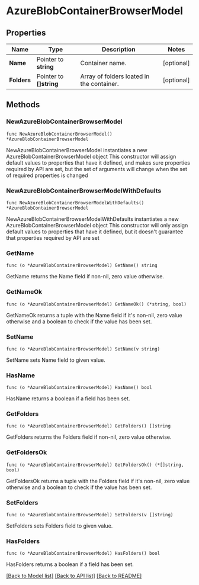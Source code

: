 # AzureBlobContainerBrowserModel

## Properties

Name | Type | Description | Notes
------------ | ------------- | ------------- | -------------
**Name** | Pointer to **string** | Container name. | [optional] 
**Folders** | Pointer to **[]string** | Array of folders loated in the container. | [optional] 

## Methods

### NewAzureBlobContainerBrowserModel

`func NewAzureBlobContainerBrowserModel() *AzureBlobContainerBrowserModel`

NewAzureBlobContainerBrowserModel instantiates a new AzureBlobContainerBrowserModel object
This constructor will assign default values to properties that have it defined,
and makes sure properties required by API are set, but the set of arguments
will change when the set of required properties is changed

### NewAzureBlobContainerBrowserModelWithDefaults

`func NewAzureBlobContainerBrowserModelWithDefaults() *AzureBlobContainerBrowserModel`

NewAzureBlobContainerBrowserModelWithDefaults instantiates a new AzureBlobContainerBrowserModel object
This constructor will only assign default values to properties that have it defined,
but it doesn't guarantee that properties required by API are set

### GetName

`func (o *AzureBlobContainerBrowserModel) GetName() string`

GetName returns the Name field if non-nil, zero value otherwise.

### GetNameOk

`func (o *AzureBlobContainerBrowserModel) GetNameOk() (*string, bool)`

GetNameOk returns a tuple with the Name field if it's non-nil, zero value otherwise
and a boolean to check if the value has been set.

### SetName

`func (o *AzureBlobContainerBrowserModel) SetName(v string)`

SetName sets Name field to given value.

### HasName

`func (o *AzureBlobContainerBrowserModel) HasName() bool`

HasName returns a boolean if a field has been set.

### GetFolders

`func (o *AzureBlobContainerBrowserModel) GetFolders() []string`

GetFolders returns the Folders field if non-nil, zero value otherwise.

### GetFoldersOk

`func (o *AzureBlobContainerBrowserModel) GetFoldersOk() (*[]string, bool)`

GetFoldersOk returns a tuple with the Folders field if it's non-nil, zero value otherwise
and a boolean to check if the value has been set.

### SetFolders

`func (o *AzureBlobContainerBrowserModel) SetFolders(v []string)`

SetFolders sets Folders field to given value.

### HasFolders

`func (o *AzureBlobContainerBrowserModel) HasFolders() bool`

HasFolders returns a boolean if a field has been set.


[[Back to Model list]](../README.md#documentation-for-models) [[Back to API list]](../README.md#documentation-for-api-endpoints) [[Back to README]](../README.md)


